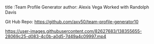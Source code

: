 title :Team Profile Generator 
author: Alexis Vega 
Worked with Randolph Davis


Git Hub Repo: https://github.com/axv50/team-profile-generator10



https://user-images.githubusercontent.com/82627683/138355655-28069c25-d083-4c0b-a0d5-7d49a4c09997.mp4


